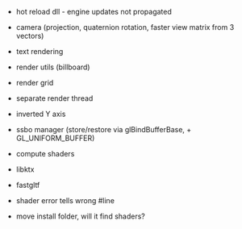 * hot reload dll - engine updates not propagated
* camera (projection, quaternion rotation, faster view matrix from 3 vectors)
* text rendering
* render utils (billboard)
* render grid

* separate render thread
* inverted Y axis
* ssbo manager (store/restore via glBindBufferBase, + GL_UNIFORM_BUFFER)
* compute shaders
* libktx
* fastgltf
* shader error tells wrong #line
* move install folder, will it find shaders?